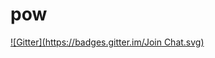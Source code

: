 # pow
[![Gitter](https://badges.gitter.im/Join Chat.svg)](https://gitter.im/paparazzi/pow?utm_source=badge&utm_medium=badge&utm_campaign=pr-badge&utm_content=badge)